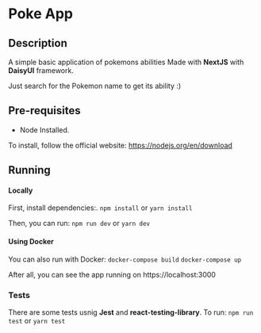 # Poke App

## Description
A simple basic application of pokemons abilities
Made with **NextJS** with **DaisyUI** framework.

Just search for the Pokemon name to get its ability :)

## Pre-requisites
- Node Installed.

To install, follow the official website: https://nodejs.org/en/download

## Running
#### Locally
First, install dependencies:.
`npm install`
or 
`yarn install`

Then, you can run:
`npm run dev`
or
`yarn dev`


#### Using Docker
You can also run with Docker:
`docker-compose build`
`docker-compose up`

After all, you can see the app running on
https://localhost:3000


### Tests
There are some tests usnig **Jest** and **react-testing-library**. To run:
`npm run test`
or
`yarn test`
